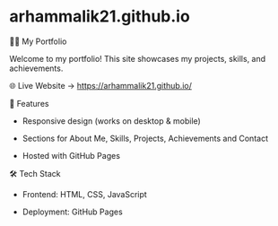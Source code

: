# arhammalik21.github.io
🧑‍💻 My Portfolio

Welcome to my portfolio! This site showcases my projects, skills, and achievements.

🌐 Live Website → https://arhammalik21.github.io/

🚀 Features

- Responsive design (works on desktop & mobile)

- Sections for About Me, Skills, Projects, Achievements and Contact

- Hosted with GitHub Pages

🛠️ Tech Stack

- Frontend: HTML, CSS, JavaScript 

- Deployment: GitHub Pages

